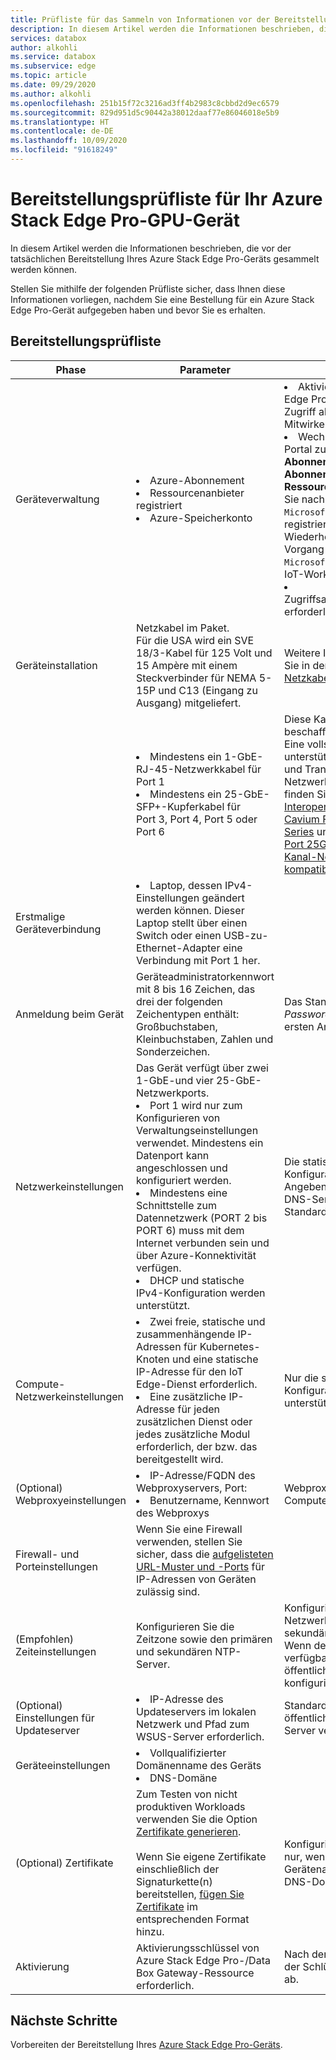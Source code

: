 ```yaml
---
title: Prüfliste für das Sammeln von Informationen vor der Bereitstellung eines Azure Stack Edge Pro-GPU-Geräts | Microsoft-Dokumentation
description: In diesem Artikel werden die Informationen beschrieben, die gesammelt werden können, bevor Sie Ihr Azure Stack Edge Pro- GPU-Gerät bereitstellen.
services: databox
author: alkohli
ms.service: databox
ms.subservice: edge
ms.topic: article
ms.date: 09/29/2020
ms.author: alkohli
ms.openlocfilehash: 251b15f72c3216ad3ff4b2983c8cbbd2d9ec6579
ms.sourcegitcommit: 829d951d5c90442a38012daaf77e86046018e5b9
ms.translationtype: HT
ms.contentlocale: de-DE
ms.lasthandoff: 10/09/2020
ms.locfileid: "91618249"
---
```

# <a name="deployment-checklist-for-your-azure-stack-edge-pro-gpu-device"></a>Bereitstellungsprüfliste für Ihr Azure Stack Edge Pro-GPU-Gerät  

In diesem Artikel werden die Informationen beschrieben, die vor der tatsächlichen Bereitstellung Ihres Azure Stack Edge Pro-Geräts gesammelt werden können. 

Stellen Sie mithilfe der folgenden Prüfliste sicher, dass Ihnen diese Informationen vorliegen, nachdem Sie eine Bestellung für ein Azure Stack Edge Pro-Gerät aufgegeben haben und bevor Sie es erhalten. 

## <a name="deployment-checklist"></a>Bereitstellungsprüfliste 

| Phase                             | Parameter                                                                                                                                                                                                                           | Details                                                                                                           |
|-----------------------------------|-------------------------------------------------------------------------------------------------------------------------------------------------------------------------------------------------------------------------------------|-------------------------------------------------------------------------------------------------------------------|
| Geräteverwaltung               | <li>Azure-Abonnement</li><li>Ressourcenanbieter registriert</li><li>Azure-Speicherkonto</li>|<li>Aktiviert für Azure Stack Edge Pro/Data Box Gateway, Zugriff als Besitzer oder Mitwirkender.</li><li>Wechseln Sie im Azure-Portal zu **Home > Abonnements > Ihr-Abonnement > Ressourcenanbieter**. Suchen Sie nach `Microsoft.DataBoxEdge`, und registrieren Sie sich. Wiederholen Sie diesen Vorgang für `Microsoft.Devices`, wenn Sie IoT-Workloads bereitstellen.</li><li>Zugriffsanmeldeinformationen erforderlich</li> |
| Geräteinstallation               | Netzkabel im Paket. <br>Für die USA wird ein SVE 18/3-Kabel für 125 Volt und 15 Ampère mit einem Steckverbinder für NEMA 5-15P und C13 (Eingang zu Ausgang) mitgeliefert. | Weitere Informationen finden Sie in der Liste [unterstützter Netzkabel nach Land/Region](azure-stack-edge-technical-specifications-power-cords-regional.md)  |
|                                   | <li>Mindestens ein 1-GbE-RJ-45-Netzwerkkabel für Port 1  </li><li> Mindestens ein 25-GbE-SFP+-Kupferkabel für Port 3, Port 4, Port 5 oder Port 6</li>| Diese Kabel muss der Kunde beschaffen.<br>Eine vollständige Liste der unterstützten Kabel, Switches und Transceiver für Netzwerkkarten von Geräten finden Sie unter [Interoperabilitätsmatrix für Cavium FastlinQ 41000 Series](https://www.marvell.com/documents/xalflardzafh32cfvi0z/) und [Mit Mellanox Dual Port 25G ConnectX-4-Kanal-Netzwerkadapter kompatible Produkte](https://docs.mellanox.com/display/ConnectX4LxFirmwarev14271016/Firmware+Compatible+Products).| 
| Erstmalige Geräteverbindung      | <li>Laptop, dessen IPv4-Einstellungen geändert werden können. Dieser Laptop stellt über einen Switch oder einen USB-zu-Ethernet-Adapter eine Verbindung mit Port 1 her.  </li><!--<li> A minimum of 1 GbE switch must be used for the device once the initial setup is complete. The local web UI will not be accessible if the connected switch is not at least 1 Gbe.</li>-->|   |
| Anmeldung beim Gerät                      | Geräteadministratorkennwort mit 8 bis 16 Zeichen, das drei der folgenden Zeichentypen enthält: Großbuchstaben, Kleinbuchstaben, Zahlen und Sonderzeichen.                                            | Das Standardkennwort lautet *Password1*, das nach der ersten Anmeldung abläuft.                                                     |
| Netzwerkeinstellungen                  | Das Gerät verfügt über zwei 1-GbE-und vier 25-GbE-Netzwerkports. <li>Port 1 wird nur zum Konfigurieren von Verwaltungseinstellungen verwendet. Mindestens ein Datenport kann angeschlossen und konfiguriert werden. </li><li> Mindestens eine Schnittstelle zum Datennetzwerk (PORT 2 bis PORT 6) muss mit dem Internet verbunden sein und über Azure-Konnektivität verfügen.</li><li> DHCP und statische IPv4-Konfiguration werden unterstützt. | Die statische IPv4-Konfiguration erfordert das Angeben von IP-Adresse, DNS-Server und Standardgateway.   |
| Compute-Netzwerkeinstellungen     | <li>Zwei freie, statische und zusammenhängende IP-Adressen für Kubernetes-Knoten und eine statische IP-Adresse für den IoT Edge-Dienst erforderlich.</li><li>Eine zusätzliche IP-Adresse für jeden zusätzlichen Dienst oder jedes zusätzliche Modul erforderlich, der bzw. das bereitgestellt wird.</li>| Nur die statische IPv4-Konfiguration wird unterstützt.|
| (Optional) Webproxyeinstellungen     | <li>IP-Adresse/FQDN des Webproxyservers, Port: </li><li>Benutzername, Kennwort des Webproxys</li> | Webproxy wird im Setup von Compute nicht unterstützt. |
| Firewall- und Porteinstellungen        | Wenn Sie eine Firewall verwenden, stellen Sie sicher, dass die [aufgelisteten URL-Muster und -Ports](azure-stack-edge-system-requirements.md#networking-port-requirements) für IP-Adressen von Geräten zulässig sind. |  |
| (Empfohlen) Zeiteinstellungen       | Konfigurieren Sie die Zeitzone sowie den primären und sekundären NTP-Server. | Konfigurieren Sie im lokalen Netzwerk den primären und sekundären NTP-Server.<br>Wenn der lokale Server nicht verfügbar ist, können öffentliche NTP-Server konfiguriert werden.                                                    |
| (Optional) Einstellungen für Updateserver | <li>IP-Adresse des Updateservers im lokalen Netzwerk und Pfad zum WSUS-Server erforderlich. </li> | Standardmäßig wird der öffentliche Windows Update-Server verwendet.|
| Geräteeinstellungen | <li>Vollqualifizierter Domänenname des Geräts </li><li>DNS-Domäne</li> | |
| (Optional) Zertifikate  | Zum Testen von nicht produktiven Workloads verwenden Sie die Option [Zertifikate generieren](azure-stack-edge-gpu-deploy-configure-certificates.md#generate-device-certificates). <br><br> Wenn Sie eigene Zertifikate einschließlich der Signaturkette(n) bereitstellen, [fügen Sie Zertifikate](azure-stack-edge-gpu-deploy-configure-certificates.md#bring-your-own-certificates) im entsprechenden Format hinzu.| Konfigurieren Sie Zertifikate nur, wenn Sie den Gerätenamen und/oder die DNS-Domäne ändern. |
| Aktivierung  | Aktivierungsschlüssel von Azure Stack Edge Pro-/Data Box Gateway-Ressource erforderlich.    | Nach der Generierung läuft der Schlüssel nach 3 Tagen ab. |

<!--
| (Optional) MAC Address            | If MAC address needs to be whitelisted, get the address of the connected port from local UI of the device. |                                                                                                                   |
| (Optional) Network switch port    | Device hosts Hyper-V VMs for compute. Some network switch port configurations don’t accommodate these setups by default.                                                                                                        |                                                                                                                   |-->


## <a name="next-steps"></a>Nächste Schritte

Vorbereiten der Bereitstellung Ihres [Azure Stack Edge Pro-Geräts](azure-stack-edge-gpu-deploy-prep.md).
